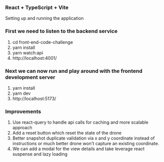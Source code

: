 ### React + TypeScript + Vite

Setting up and running the application

### First we need to listen to the backend service

1. cd front-end-code-challenge
2. yarn install
3. yarn watch:api
4. http://localhost:4001/

### Next we can now run and play around with the frontend development server 

1. yarn install
2. yarn dev
3. http://localhost:5173/

### Improvements
1. Use react-query to handle api calls for caching and more scalable approach
2. Add a reset button which reset the state of the drone
3. Better snapshot duplicate validation via x and y coordinate instead of instructions or much better drone won't capture an existing coordinate.
4. We can add a modal for the view details and take leverage react suspense and lazy loading 
